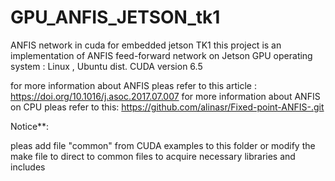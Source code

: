 # GPU_ANFIS_JETSON_tk1
ANFIS network in cuda for embedded jetson TK1
this project is an implementation of ANFIS feed-forward network on Jetson GPU
operating system : Linux , Ubuntu dist.
CUDA version 6.5
	
for more information about ANFIS pleas refer to this article :
https://doi.org/10.1016/j.asoc.2017.07.007
for more information about ANFIS on CPU pleas refer to this:
https://github.com/alinasr/Fixed-point-ANFIS-.git
	
Notice**:
	
pleas add file "common" from CUDA examples to this folder or modify the make file to direct to common files to acquire necessary libraries and includes
